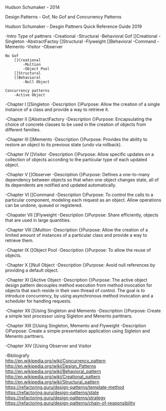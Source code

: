 Hudson Schumaker - 2014

Design Patterns - Gof, No Gof and Concurrency Patterns

Hudson Schumaker - Desgin Pattners Quick Reference Guide 2019

-Intro
	Type of pattners
		-Creational 
		-Structural
		-Behavioral
	Gof
		[]Creational
			-Singleton
			-AbstractFactoy
		[]Structural
			-Flyweight
		[]Behavioral
			-Command
			-Memento
			-Visitor
			-Observer
		
	No Gof
		[]Creational
			-Multion
			-Object Pool
		[]Structural
		[]Behavioral
			-Null Object
		
	Concurrency patterns
		-Active Object
	
-Chapter I
	[]Singleton
	-Description
	{}Purpose: Allow the creation of a single instance of a class and provide a way to retrieve it.	
	
-Chapter II 
	[]AbstractFactory
	-Description
	{}Purpose: Encapsulating the choice of concrete classes to be used in the creation of objects from different families.

-Chapter III
	[]Memento
	-Description
	{}Purpose: Provides the ability to restore an object to its previous state (undo via rollback).
	
-Chapter IV
	[]Visitor
	-Description
	{}Purpose: Allow specific updates on a collection of objects according to the particular type of each updated object.

-Chapter V
	[]Observer
	-Description
	{}Purpose: Defines a one-to-many dependency between objects so that when one object changes state, 
	all of its dependents are notified and updated automatically.
	
-Chapter VI
	[]Command
	-Description
	{}Purpose: To control the calls to a particular component, modeling each request as an object. Allow operations can be undone, 
	queued or registered.
	
-Chapater VII
	[]Flyweight
	-Description
	{}Purpose: Share efficiently, objects that are used in large quantities.

-Chapter VIII
	[]Multion
	-Description
	{}Purpose: Allow the creation of a limited amount of instances of a particular class and provide a way to retrieve them.
	
-Chapter IX
	[]Object Pool
	-Description
	{}Purpose: To allow the reuse of objects.

-Chapter X
	[]Null Object
	-Description
	{}Purpose: Avoid null references by providing a default object.

-Chapter XI
	[]Active Object
	-Description
	{}Purpose: The active object design pattern decouples method execution from method invocation for objects that each reside 
	in their own thread of control. The goal is to introduce concurrency, by using asynchronous method invocation
	and a scheduler for handling requests.
	
-Chapter XII
	[]Using Singleton and Memento
	-Description
	{}Purpose: Create a simple text processor using Sigleton and Menento parttners.

-Chapter XIII
	[]Using Singleton, Memento and Flyweight
	-Description
	{}Purpose: Create a simple presentation application using Sigleton and Menento parttners.
	
-Chapter XIV
	[]Using Observer and Visitor 
	
-Bibliografy <br>
http://en.wikipedia.org/wiki/Concurrency_pattern <br>
http://en.wikipedia.org/wiki/Design_Patterns     <br>
http://en.wikipedia.org/wiki/Behavioral_pattern  <br>
http://en.wikipedia.org/wiki/Creational_pattern  <br>
http://en.wikipedia.org/wiki/Structural_pattern  <br>
https://refactoring.guru/design-patterns/template-method <br>
https://refactoring.guru/design-patterns/state <br>
https://refactoring.guru/design-patterns/strategy <br>
https://refactoring.guru/design-patterns/chain-of-responsibility

